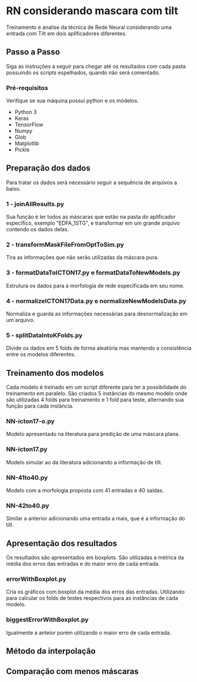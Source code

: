 # RN considerando mascara com tilt
Treinamento e analise da técnica de Rede Neural considerando uma entrada com Tilt em dois aplificadores diferentes.

## Passo a Passo

Siga as instruções a seguir para chegar até os resultados com cada pasta possuindo os scripts espelhados, quando não será comentado.

### Pré-requisitos

Verifique se sua máquina possui python e os módelos.

* Python 3
* Keras
* TensorFlow
* Numpy
* Glob
* Matplotlib
* Pickle

## Preparação dos dados
Para tratar os dados será necessário seguir a sequência de arquivos a baixo.

### 1 - joinAllResults.py
Sua função é ler todos as máscaras que estão na pasta do aplificador específico, exemplo "EDFA_1STG", e transformar em um grande arquivo contendo os dados delas.

### 2 - transformMaskFileFromOptToSim.py
Tira as informações que não serão utilizadas da máscara pura.

### 3 - formatDataToICTON17.py e formatDataToNewModels.py
Estrutura os dados para a morfologia de rede especificada em seu nome.

### 4 - normalizeICTON17Data.py e normalizeNewModelsData.py
Normaliza e guarda as informações necessárias para desnormalização em um arquivo.

### 5 - splitDataIntoKFolds.py
Divide os dados em 5 folds de forma aleatória mas mantendo a consistência entre os modelos diferentes.

## Treinamento dos modelos

Cada modelo é treinado em um script diferente para ter a possibilidade do treinamento em paralelo.
São criados 5 instâncias do mesmo modelo onde são utilizadas 4 folds para treinamento e 1 fold para teste, alternando sua função para cada instância. 

### NN-icton17-o.py
Modelo apresentado na literatura para predição de uma máscara plana.

### NN-icton17.py
Modelo simular ao da literatura adicionando a informação de tilt.

### NN-41to40.py
Modelo com a morfologia proposta com 41 entradas e 40 saídas.

### NN-42to40.py
Similar a anterior adicionando uma entrada a mais, que é a informação do tilt.

## Apresentação dos resultados

Os resultados são apresentados em boxplots. São utilizadas a métrica da média dos erros das entradas e do maior erro de cada entrada.

### errorWithBoxplot.py
Cria os gráficos com boxplot da média dos erros das entradas. Utilizando para calcular os folds de testes respectivos para as instâncias de cada modelo.

### biggestErrorWithBoxplot.py
Igualmente a anteior porém utilizando o maior erro de cada entrada.


## Método da interpolação

## Comparação com menos máscaras
